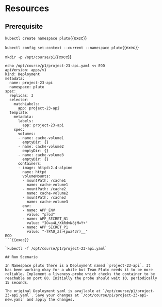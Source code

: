 # Resources

## Prerequisite

`kubectl create namespace pluto`{{exec}}

`kubectl config set-context --current --namespace pluto`{{exec}}

`mkdir -p /opt/course/p1`{{exec}}


```
echo /opt/course/p1/project-23-api.yaml << EOD
apiVersion: apps/v1
kind: Deployment
metadata:
  name: project-23-api
  namespace: pluto
spec:
  replicas: 3
  selector:
    matchLabels:
      app: project-23-api
  template:
    metadata:
      labels:
        app: project-23-api
    spec:
      volumes:
      - name: cache-volume1
        emptyDir: {}
      - name: cache-volume2
        emptyDir: {}
      - name: cache-volume3
        emptyDir: {}
      containers:
      - image: httpd:2.4-alpine
        name: httpd
        volumeMounts:
        - mountPath: /cache1
          name: cache-volume1
        - mountPath: /cache2
          name: cache-volume2
        - mountPath: /cache3
          name: cache-volume3
        env:
        - name: APP_ENV
          value: "prod"
        - name: APP_SECRET_N1
          value: "IO=a4L/XkRdvN8jM=Y+"
        - name: APP_SECRET_P1
          value: "-7PA0_Z]>{pwa43r)__"
EOD
```{{exec}}

`kubectl -f /opt/course/p1/project-23-api.yaml`

## Run Scenario

In Namespace pluto there is a Deployment named `project-23-api`. It has been working okay for a while but Team Pluto needs it to be more reliable. Implement a liveness-probe which checks the container to be reachable on port 80. Initially the probe should wait 10, periodically 15 seconds.

The original Deployment yaml is available at `/opt/course/p1/project-23-api.yaml`. Save your changes at `/opt/course/p1/project-23-api-new.yaml` and apply the changes.